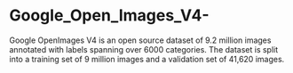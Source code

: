 # Google_Open_Images_V4-
Google OpenImages V4 is an open source dataset of 9.2 million images annotated with labels spanning over 6000 categories. The dataset is split into a training set of 9 million images and a validation set of 41,620 images. 
